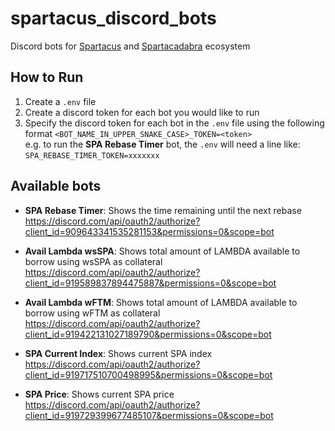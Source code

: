 # spartacus_discord_bots

Discord bots for [Spartacus](https://spartacus.finance/#/) and [Spartacadabra](https://spartacadabra.money/) ecosystem

## How to Run

1. Create a `.env` file
2. Create a discord token for each bot you would like to run
3. Specify the discord token for each bot in the `.env` file using the following format `<BOT_NAME_IN_UPPER_SNAKE_CASE>_TOKEN=<token>`  
   e.g. to run the **SPA Rebase Timer** bot, the `.env` will need a line like: `SPA_REBASE_TIMER_TOKEN=xxxxxxx`

## Available bots

- **SPA Rebase Timer**: Shows the time remaining until the next rebase  
  https://discord.com/api/oauth2/authorize?client_id=909643341535281153&permissions=0&scope=bot

- **Avail Lambda wsSPA**: Shows total amount of LAMBDA available to borrow using wsSPA as collateral  
  https://discord.com/api/oauth2/authorize?client_id=919589837894475887&permissions=0&scope=bot

- **Avail Lambda wFTM**: Shows total amount of LAMBDA available to borrow using wFTM as collateral
  https://discord.com/api/oauth2/authorize?client_id=919422131027189790&permissions=0&scope=bot

- **SPA Current Index**: Shows current SPA index
  https://discord.com/api/oauth2/authorize?client_id=919717510700498995&permissions=0&scope=bot

- **SPA Price**: Shows current SPA price  
  https://discord.com/api/oauth2/authorize?client_id=919729399677485107&permissions=0&scope=bot
